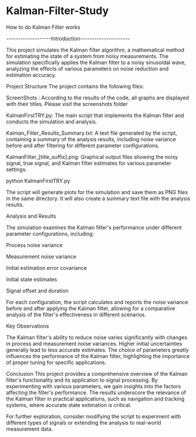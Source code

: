 # Kalman-Filter-Study
How to do Kalman Filter works

-------------------Introduction---------------------

This project simulates the Kalman filter algorithm, a mathematical method for estimating the state of a system from noisy measurements. The simulation specifically applies the Kalman filter to a noisy sinusoidal wave, analyzing the effects of various parameters on noise reduction and estimation accuracy.

Project Structure
The project contains the following files:

ScreenShots : 
According to the results of the code, all graphs are displayed with their titles. Please visit the screenshots folder

KalmanFirstTRY.py: 
The main script that implements the Kalman filter and conducts the simulation and analysis.

Kalman_Filter_Results_Summary.txt: 
A text file generated by the script, containing a summary of the analysis results, including noise variance before and after filtering for different parameter configurations.

KalmanFilter_[title_suffix].png: Graphical output files showing the noisy signal, true signal, and Kalman filter estimates for various parameter settings.

python KalmanFirstTRY.py

The script will generate plots for the simulation and save them as PNG files in the same directory. It will also create a summary text file with the analysis results.

Analysis and Results

The simulation examines the Kalman filter's performance under different parameter configurations, including:

Process noise variance

Measurement noise variance

Initial estimation error covariance

Initial state estimates

Signal offset and duration

For each configuration, the script calculates and reports the noise variance before and after applying the Kalman filter, allowing for a comparative analysis of the filter's effectiveness in 
different scenarios.

Key Observations

The Kalman filter's ability to reduce noise varies significantly with changes in process and measurement noise variances.
Higher initial uncertainties generally lead to less accurate estimates.
The choice of parameters greatly influences the performance of the Kalman filter, highlighting the importance of proper tuning for specific applications.

Conclusion
This project provides a comprehensive overview of the Kalman filter's functionality and its application to signal processing. By experimenting with various parameters, we gain insights into the factors affecting the filter's performance. The results underscore the relevance of the Kalman filter in practical applications, such as navigation and tracking systems, where accurate state estimation is critical.

For further exploration, consider modifying the script to experiment with different types of signals or extending the analysis to real-world measurement data.

